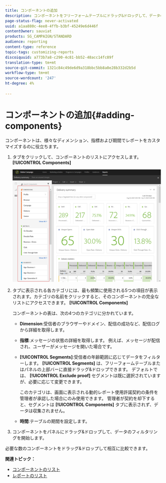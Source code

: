 ```yaml
---
title: コンポーネントの追加
description: コンポーネントをフリーフォームテーブルにドラッグ&ドロッグして、データのフィルタリングやレポートの作成を開始できます。
page-status-flag: never-activated
uuid: a1aa880c-4ee8-4ffb-b3bf-45249e6d446f
contentOwner: sauviat
products: SG_CAMPAIGN/STANDARD
audience: reporting
content-type: reference
topic-tags: customizing-reports
discoiquuid: a773b7a8-c290-4c81-bb52-48acc14fc89f
translation-type: tm+mt
source-git-commit: 1321c84c49de6d9a318bbc5bb8a0e28b332d2b5d
workflow-type: tm+mt
source-wordcount: '247'
ht-degree: 4%

---
```



# コンポーネントの追加{#adding-components}

コンポーネントは、様々なディメンション、指標および期間でレポートをカスタマイズするのに役立ちます。

1. タブをクリックして、コンポーネントのリストにアクセスします。 **[!UICONTROL Components]**

   ![](assets/dynamic_report_components.png)

1. タブに表示される各カテゴリには、最も頻繁に使用される5つの項目が表示されます。カテゴリの名前をクリックすると、そのコンポーネントの完全なリストにアクセスできます。 **[!UICONTROL Components]**

   コンポーネントの表は、次の4つのカテゴリに分かれています。

   * **Dimension**:受信者のブラウザーやドメイン、配信の成功など、配信ログから詳細を取得します。
   * **指標**:メッセージの状態の詳細を取得します。 例えば、メッセージが配信され、ユーザーがメッセージを開いた場合です。
   * **[!UICONTROL Segments]**:受信者の年齢範囲に応じてデータをフィルターします。 **[!UICONTROL Segments]** は、フリーフォームテーブルまたはパネルの上部バーに直接ドラッグ&amp;ドロップできます。 デフォルトでは、 **[!UICONTROL Exclude proof]** セグメントは既に選択されていますが、必要に応じて変更できます。

      このカテゴリは、画面に表示される動的レポート使用許諾契約の条件を管理者が承認した場合にのみ使用できます。 管理者が契約を却下すると、セグメントは **[!UICONTROL Components]** タブに表示されず、データは収集されません。

   * **時間**:テーブルの期間を設定します。

1. コンポーネントをパネルにドラッグ&amp;ドロップして、データのフィルタリングを開始します。

必要な数のコンポーネントをドラッグ&amp;ドロップして相互に比較できます。

**関連トピック：**

* [コンポーネントのリスト](../../reporting/using/list-of-components-.md)
* [レポートのリスト](../../reporting/using/defining-the-report-period.md)

